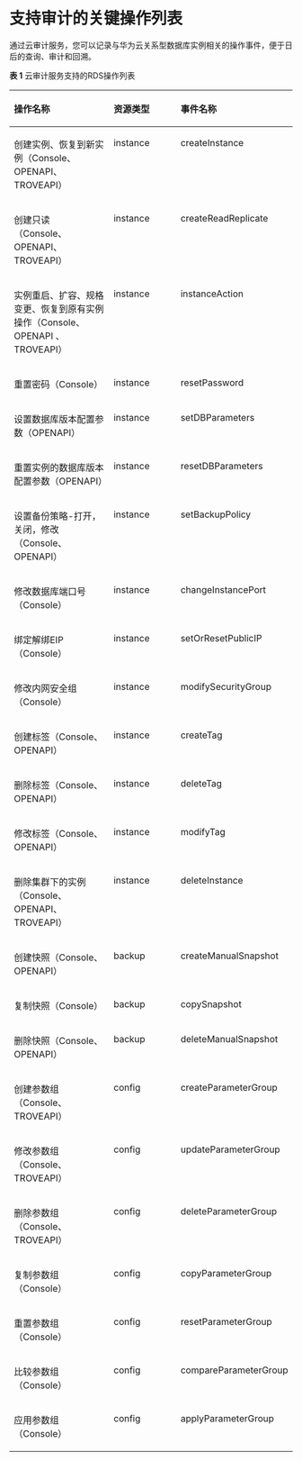 # 支持审计的关键操作列表<a name="rds_06_0004"></a>

通过云审计服务，您可以记录与华为云关系型数据库实例相关的操作事件，便于日后的查询、审计和回溯。

**表 1**  云审计服务支持的RDS操作列表

<a name="table27743863194823"></a>
<table><thead align="left"><tr id="r7f44d07f1a7e4ab497849a732991fed3"><th class="cellrowborder" valign="top" width="42.54%" id="mcps1.2.4.1.1"><p id="a63fd6e5d562f4282bd32649f4a854de8"><a name="a63fd6e5d562f4282bd32649f4a854de8"></a><a name="a63fd6e5d562f4282bd32649f4a854de8"></a><strong id="zh-cn_topic_0100240370_b726976511613"><a name="zh-cn_topic_0100240370_b726976511613"></a><a name="zh-cn_topic_0100240370_b726976511613"></a>操作名称</strong></p>
</th>
<th class="cellrowborder" valign="top" width="28.449999999999996%" id="mcps1.2.4.1.2"><p id="a0a92d786e2224a2a8d4deb79e5bd168e"><a name="a0a92d786e2224a2a8d4deb79e5bd168e"></a><a name="a0a92d786e2224a2a8d4deb79e5bd168e"></a><strong id="a9430514f195a4b62b833818f12495e16"><a name="a9430514f195a4b62b833818f12495e16"></a><a name="a9430514f195a4b62b833818f12495e16"></a>资源类型</strong></p>
</th>
<th class="cellrowborder" valign="top" width="29.01%" id="mcps1.2.4.1.3"><p id="ae1d2b2f997f0470ab6de7eeba1d14f39"><a name="ae1d2b2f997f0470ab6de7eeba1d14f39"></a><a name="ae1d2b2f997f0470ab6de7eeba1d14f39"></a><strong id="a33cb9fe8828b4f27881562cc9616018e"><a name="a33cb9fe8828b4f27881562cc9616018e"></a><a name="a33cb9fe8828b4f27881562cc9616018e"></a>事件名称</strong></p>
</th>
</tr>
</thead>
<tbody><tr id="rd5d58084a7d9466d9d8d525b49beece9"><td class="cellrowborder" valign="top" width="42.54%" headers="mcps1.2.4.1.1 "><p id="af7e5728f6d764ff5ab332ee110252aef"><a name="af7e5728f6d764ff5ab332ee110252aef"></a><a name="af7e5728f6d764ff5ab332ee110252aef"></a>创建实例、恢复到新实例（Console、OPENAPI、TROVEAPI）</p>
</td>
<td class="cellrowborder" valign="top" width="28.449999999999996%" headers="mcps1.2.4.1.2 "><p id="af825779a9cd54e738b3d639508529df4"><a name="af825779a9cd54e738b3d639508529df4"></a><a name="af825779a9cd54e738b3d639508529df4"></a>instance</p>
</td>
<td class="cellrowborder" valign="top" width="29.01%" headers="mcps1.2.4.1.3 "><p id="a0a5e47f01d004f469067ead9f4ce02e0"><a name="a0a5e47f01d004f469067ead9f4ce02e0"></a><a name="a0a5e47f01d004f469067ead9f4ce02e0"></a>createInstance</p>
</td>
</tr>
<tr id="r5e6aedcb2aac46808bbc406ccfa72a70"><td class="cellrowborder" valign="top" width="42.54%" headers="mcps1.2.4.1.1 "><p id="zh-cn_topic_0100240370_p467992810535"><a name="zh-cn_topic_0100240370_p467992810535"></a><a name="zh-cn_topic_0100240370_p467992810535"></a>创建只读 （Console、OPENAPI、TROVEAPI）</p>
</td>
<td class="cellrowborder" valign="top" width="28.449999999999996%" headers="mcps1.2.4.1.2 "><p id="a44ed0967776848f9bd337ec45ff25b2a"><a name="a44ed0967776848f9bd337ec45ff25b2a"></a><a name="a44ed0967776848f9bd337ec45ff25b2a"></a>instance</p>
</td>
<td class="cellrowborder" valign="top" width="29.01%" headers="mcps1.2.4.1.3 "><p id="aca9c9a8053534fd193e6e552aaf59014"><a name="aca9c9a8053534fd193e6e552aaf59014"></a><a name="aca9c9a8053534fd193e6e552aaf59014"></a>createReadReplicate</p>
</td>
</tr>
<tr id="r36e06c63d1334c1490d62de6cfa24e65"><td class="cellrowborder" valign="top" width="42.54%" headers="mcps1.2.4.1.1 "><p id="ad9998ab28d504bd4aeb2baa958b10bd1"><a name="ad9998ab28d504bd4aeb2baa958b10bd1"></a><a name="ad9998ab28d504bd4aeb2baa958b10bd1"></a>实例重启、扩容、规格变更、恢复到原有实例操作（Console、OPENAPI 、TROVEAPI）</p>
</td>
<td class="cellrowborder" valign="top" width="28.449999999999996%" headers="mcps1.2.4.1.2 "><p id="zh-cn_topic_0100240370_p418869210749"><a name="zh-cn_topic_0100240370_p418869210749"></a><a name="zh-cn_topic_0100240370_p418869210749"></a>instance</p>
</td>
<td class="cellrowborder" valign="top" width="29.01%" headers="mcps1.2.4.1.3 "><p id="af5d36c8ee6934b4b84265525bbe7aa24"><a name="af5d36c8ee6934b4b84265525bbe7aa24"></a><a name="af5d36c8ee6934b4b84265525bbe7aa24"></a>instanceAction</p>
</td>
</tr>
<tr id="r482e2acb5e5b4444aa055dac4b80afbc"><td class="cellrowborder" valign="top" width="42.54%" headers="mcps1.2.4.1.1 "><p id="a7c65853862154605a40a60d060affcad"><a name="a7c65853862154605a40a60d060affcad"></a><a name="a7c65853862154605a40a60d060affcad"></a>重置密码（Console）</p>
</td>
<td class="cellrowborder" valign="top" width="28.449999999999996%" headers="mcps1.2.4.1.2 "><p id="a37c650fab97a4eef8b7913ac7956c8a4"><a name="a37c650fab97a4eef8b7913ac7956c8a4"></a><a name="a37c650fab97a4eef8b7913ac7956c8a4"></a>instance</p>
</td>
<td class="cellrowborder" valign="top" width="29.01%" headers="mcps1.2.4.1.3 "><p id="a6a482a4842ed4e53a9d67b25d9b0e53d"><a name="a6a482a4842ed4e53a9d67b25d9b0e53d"></a><a name="a6a482a4842ed4e53a9d67b25d9b0e53d"></a>resetPassword</p>
</td>
</tr>
<tr id="rcc318f6fd2274c3c8a3649709d1144a7"><td class="cellrowborder" valign="top" width="42.54%" headers="mcps1.2.4.1.1 "><p id="a7a7bffd693f3466f9d31d13469cdd6be"><a name="a7a7bffd693f3466f9d31d13469cdd6be"></a><a name="a7a7bffd693f3466f9d31d13469cdd6be"></a>设置数据库版本配置参数（OPENAPI）</p>
</td>
<td class="cellrowborder" valign="top" width="28.449999999999996%" headers="mcps1.2.4.1.2 "><p id="a639badc3a3be4f37913cce4cf4b377dc"><a name="a639badc3a3be4f37913cce4cf4b377dc"></a><a name="a639badc3a3be4f37913cce4cf4b377dc"></a>instance</p>
</td>
<td class="cellrowborder" valign="top" width="29.01%" headers="mcps1.2.4.1.3 "><p id="afdb2067fb8fd4cfa8a17e3d582f0670b"><a name="afdb2067fb8fd4cfa8a17e3d582f0670b"></a><a name="afdb2067fb8fd4cfa8a17e3d582f0670b"></a>setDBParameters</p>
</td>
</tr>
<tr id="rb781d0d5a20344ef967e7983a4a4ab43"><td class="cellrowborder" valign="top" width="42.54%" headers="mcps1.2.4.1.1 "><p id="a495cfb49685e4267b6da2d2432b075b4"><a name="a495cfb49685e4267b6da2d2432b075b4"></a><a name="a495cfb49685e4267b6da2d2432b075b4"></a>重置实例的数据库版本配置参数（OPENAPI）</p>
</td>
<td class="cellrowborder" valign="top" width="28.449999999999996%" headers="mcps1.2.4.1.2 "><p id="aa4a1acaa029a4e6fa6557bc684e4430d"><a name="aa4a1acaa029a4e6fa6557bc684e4430d"></a><a name="aa4a1acaa029a4e6fa6557bc684e4430d"></a>instance</p>
</td>
<td class="cellrowborder" valign="top" width="29.01%" headers="mcps1.2.4.1.3 "><p id="a4836101430dc4824978406d24413d0c6"><a name="a4836101430dc4824978406d24413d0c6"></a><a name="a4836101430dc4824978406d24413d0c6"></a>resetDBParameters</p>
</td>
</tr>
<tr id="r29eefbd82d204cc89a2164bba22d1a37"><td class="cellrowborder" valign="top" width="42.54%" headers="mcps1.2.4.1.1 "><p id="aa630277a78114119abe09b236bd3d341"><a name="aa630277a78114119abe09b236bd3d341"></a><a name="aa630277a78114119abe09b236bd3d341"></a>设置备份策略-打开，关闭，修改（Console、OPENAPI）</p>
</td>
<td class="cellrowborder" valign="top" width="28.449999999999996%" headers="mcps1.2.4.1.2 "><p id="a7b2472afe98f44acae5596980479fa6e"><a name="a7b2472afe98f44acae5596980479fa6e"></a><a name="a7b2472afe98f44acae5596980479fa6e"></a>instance</p>
</td>
<td class="cellrowborder" valign="top" width="29.01%" headers="mcps1.2.4.1.3 "><p id="a9daf9c2cd9d547778dd68403785cafff"><a name="a9daf9c2cd9d547778dd68403785cafff"></a><a name="a9daf9c2cd9d547778dd68403785cafff"></a>setBackupPolicy</p>
</td>
</tr>
<tr id="rfe097bd8b106470fb9240510a8a1b1b9"><td class="cellrowborder" valign="top" width="42.54%" headers="mcps1.2.4.1.1 "><p id="a6679423693da4bd58b784354f70554b2"><a name="a6679423693da4bd58b784354f70554b2"></a><a name="a6679423693da4bd58b784354f70554b2"></a>修改数据库端口号（Console）</p>
</td>
<td class="cellrowborder" valign="top" width="28.449999999999996%" headers="mcps1.2.4.1.2 "><p id="abe3ac105e1d2478fb497130e328eb1ce"><a name="abe3ac105e1d2478fb497130e328eb1ce"></a><a name="abe3ac105e1d2478fb497130e328eb1ce"></a>instance</p>
</td>
<td class="cellrowborder" valign="top" width="29.01%" headers="mcps1.2.4.1.3 "><p id="a9cb63d4194fa43aea4c4f4d4f7f5ddec"><a name="a9cb63d4194fa43aea4c4f4d4f7f5ddec"></a><a name="a9cb63d4194fa43aea4c4f4d4f7f5ddec"></a>changeInstancePort</p>
</td>
</tr>
<tr id="r9068978436f9458696c8c92c74676a89"><td class="cellrowborder" valign="top" width="42.54%" headers="mcps1.2.4.1.1 "><p id="zh-cn_topic_0100240370_p24834310535"><a name="zh-cn_topic_0100240370_p24834310535"></a><a name="zh-cn_topic_0100240370_p24834310535"></a>绑定解绑EIP（Console）</p>
</td>
<td class="cellrowborder" valign="top" width="28.449999999999996%" headers="mcps1.2.4.1.2 "><p id="zh-cn_topic_0100240370_p824076810749"><a name="zh-cn_topic_0100240370_p824076810749"></a><a name="zh-cn_topic_0100240370_p824076810749"></a>instance</p>
</td>
<td class="cellrowborder" valign="top" width="29.01%" headers="mcps1.2.4.1.3 "><p id="ae011557d77d84908a68ae149eff2b357"><a name="ae011557d77d84908a68ae149eff2b357"></a><a name="ae011557d77d84908a68ae149eff2b357"></a>setOrResetPublicIP</p>
</td>
</tr>
<tr id="r32eb910448094ba8bf94a050804a2ffb"><td class="cellrowborder" valign="top" width="42.54%" headers="mcps1.2.4.1.1 "><p id="ad5a6e76acc1948929092d580fc8e0ae8"><a name="ad5a6e76acc1948929092d580fc8e0ae8"></a><a name="ad5a6e76acc1948929092d580fc8e0ae8"></a>修改内网安全组（Console）</p>
</td>
<td class="cellrowborder" valign="top" width="28.449999999999996%" headers="mcps1.2.4.1.2 "><p id="a3a85043170494548ad872105c934799f"><a name="a3a85043170494548ad872105c934799f"></a><a name="a3a85043170494548ad872105c934799f"></a>instance</p>
</td>
<td class="cellrowborder" valign="top" width="29.01%" headers="mcps1.2.4.1.3 "><p id="af6e7f371fd334a14a727db3f9423868f"><a name="af6e7f371fd334a14a727db3f9423868f"></a><a name="af6e7f371fd334a14a727db3f9423868f"></a>modifySecurityGroup</p>
</td>
</tr>
<tr id="r0bc37b1afd114009bce9c986a9c6f394"><td class="cellrowborder" valign="top" width="42.54%" headers="mcps1.2.4.1.1 "><p id="ae6ca7c6647db4fd78c2ea7a1bd079784"><a name="ae6ca7c6647db4fd78c2ea7a1bd079784"></a><a name="ae6ca7c6647db4fd78c2ea7a1bd079784"></a>创建标签（Console、OPENAPI）</p>
</td>
<td class="cellrowborder" valign="top" width="28.449999999999996%" headers="mcps1.2.4.1.2 "><p id="acb123bc8da1442a9a1e98629a8888bc2"><a name="acb123bc8da1442a9a1e98629a8888bc2"></a><a name="acb123bc8da1442a9a1e98629a8888bc2"></a>instance</p>
</td>
<td class="cellrowborder" valign="top" width="29.01%" headers="mcps1.2.4.1.3 "><p id="abda1c24b03b147419e53c681dc95965a"><a name="abda1c24b03b147419e53c681dc95965a"></a><a name="abda1c24b03b147419e53c681dc95965a"></a>createTag</p>
</td>
</tr>
<tr id="r882010fcb0604a53ad7686a898dc824c"><td class="cellrowborder" valign="top" width="42.54%" headers="mcps1.2.4.1.1 "><p id="a2f35e46f3fbb4554b5477ae9c5e76b5b"><a name="a2f35e46f3fbb4554b5477ae9c5e76b5b"></a><a name="a2f35e46f3fbb4554b5477ae9c5e76b5b"></a>删除标签（Console、OPENAPI）</p>
</td>
<td class="cellrowborder" valign="top" width="28.449999999999996%" headers="mcps1.2.4.1.2 "><p id="zh-cn_topic_0100240370_p178320210749"><a name="zh-cn_topic_0100240370_p178320210749"></a><a name="zh-cn_topic_0100240370_p178320210749"></a>instance</p>
</td>
<td class="cellrowborder" valign="top" width="29.01%" headers="mcps1.2.4.1.3 "><p id="a59d38e8bd6884dc290e3e30cf4e0a86f"><a name="a59d38e8bd6884dc290e3e30cf4e0a86f"></a><a name="a59d38e8bd6884dc290e3e30cf4e0a86f"></a>deleteTag</p>
</td>
</tr>
<tr id="rea7b8a9b9dbf44a7a7a4349b096889e6"><td class="cellrowborder" valign="top" width="42.54%" headers="mcps1.2.4.1.1 "><p id="a843f09db02c046e1933b627dcb9d37d7"><a name="a843f09db02c046e1933b627dcb9d37d7"></a><a name="a843f09db02c046e1933b627dcb9d37d7"></a>修改标签（Console、OPENAPI）</p>
</td>
<td class="cellrowborder" valign="top" width="28.449999999999996%" headers="mcps1.2.4.1.2 "><p id="af5cf210a22664504b30e955d27b2603a"><a name="af5cf210a22664504b30e955d27b2603a"></a><a name="af5cf210a22664504b30e955d27b2603a"></a>instance</p>
</td>
<td class="cellrowborder" valign="top" width="29.01%" headers="mcps1.2.4.1.3 "><p id="ae990bcd75a1448e4954e0f672322f893"><a name="ae990bcd75a1448e4954e0f672322f893"></a><a name="ae990bcd75a1448e4954e0f672322f893"></a>modifyTag</p>
</td>
</tr>
<tr id="rcbefd233a4214b6c934673228c750c31"><td class="cellrowborder" valign="top" width="42.54%" headers="mcps1.2.4.1.1 "><p id="a6126bb86508f4686956d028817e507da"><a name="a6126bb86508f4686956d028817e507da"></a><a name="a6126bb86508f4686956d028817e507da"></a>删除集群下的实例（Console、OPENAPI、TROVEAPI）</p>
</td>
<td class="cellrowborder" valign="top" width="28.449999999999996%" headers="mcps1.2.4.1.2 "><p id="a019b3caa778e4746a012c9b44a037a9f"><a name="a019b3caa778e4746a012c9b44a037a9f"></a><a name="a019b3caa778e4746a012c9b44a037a9f"></a>instance</p>
</td>
<td class="cellrowborder" valign="top" width="29.01%" headers="mcps1.2.4.1.3 "><p id="a747ccab3f97d455cbde1c8a754d35aa8"><a name="a747ccab3f97d455cbde1c8a754d35aa8"></a><a name="a747ccab3f97d455cbde1c8a754d35aa8"></a>deleteInstance</p>
</td>
</tr>
<tr id="rf3b23d8780604636a608a10ea41d404a"><td class="cellrowborder" valign="top" width="42.54%" headers="mcps1.2.4.1.1 "><p id="zh-cn_topic_0100240370_p525050710535"><a name="zh-cn_topic_0100240370_p525050710535"></a><a name="zh-cn_topic_0100240370_p525050710535"></a>创建快照（Console、OPENAPI）</p>
</td>
<td class="cellrowborder" valign="top" width="28.449999999999996%" headers="mcps1.2.4.1.2 "><p id="a2f50cfae5f924fd099e608d442a72dae"><a name="a2f50cfae5f924fd099e608d442a72dae"></a><a name="a2f50cfae5f924fd099e608d442a72dae"></a>backup</p>
</td>
<td class="cellrowborder" valign="top" width="29.01%" headers="mcps1.2.4.1.3 "><p id="a03a599069a1e44808ac7ef0930886295"><a name="a03a599069a1e44808ac7ef0930886295"></a><a name="a03a599069a1e44808ac7ef0930886295"></a>createManualSnapshot</p>
</td>
</tr>
<tr id="r9f9d1e0e2e7e462191624e52baf3be74"><td class="cellrowborder" valign="top" width="42.54%" headers="mcps1.2.4.1.1 "><p id="zh-cn_topic_0100240370_p241488010535"><a name="zh-cn_topic_0100240370_p241488010535"></a><a name="zh-cn_topic_0100240370_p241488010535"></a>复制快照（Console）</p>
</td>
<td class="cellrowborder" valign="top" width="28.449999999999996%" headers="mcps1.2.4.1.2 "><p id="aaadf908e01064c738be8943010d3058d"><a name="aaadf908e01064c738be8943010d3058d"></a><a name="aaadf908e01064c738be8943010d3058d"></a>backup</p>
</td>
<td class="cellrowborder" valign="top" width="29.01%" headers="mcps1.2.4.1.3 "><p id="a9618e8d61314469f92f2660c14519e85"><a name="a9618e8d61314469f92f2660c14519e85"></a><a name="a9618e8d61314469f92f2660c14519e85"></a>copySnapshot</p>
</td>
</tr>
<tr id="rfe6b9fd03217482482a7f4bcb2e7efb9"><td class="cellrowborder" valign="top" width="42.54%" headers="mcps1.2.4.1.1 "><p id="afac2b142d1664a62b26d643093caed8d"><a name="afac2b142d1664a62b26d643093caed8d"></a><a name="afac2b142d1664a62b26d643093caed8d"></a>删除快照（Console、OPENAPI）</p>
</td>
<td class="cellrowborder" valign="top" width="28.449999999999996%" headers="mcps1.2.4.1.2 "><p id="afb26287fdb0d4fad9a0a2a9f295034c7"><a name="afb26287fdb0d4fad9a0a2a9f295034c7"></a><a name="afb26287fdb0d4fad9a0a2a9f295034c7"></a>backup</p>
</td>
<td class="cellrowborder" valign="top" width="29.01%" headers="mcps1.2.4.1.3 "><p id="a256215ff7c934326a46cbae95ac060a7"><a name="a256215ff7c934326a46cbae95ac060a7"></a><a name="a256215ff7c934326a46cbae95ac060a7"></a>deleteManualSnapshot</p>
</td>
</tr>
<tr id="r93ed7975c035413498350d53d6bcb98f"><td class="cellrowborder" valign="top" width="42.54%" headers="mcps1.2.4.1.1 "><p id="a84f16655b0af40c88592e22ed7545c78"><a name="a84f16655b0af40c88592e22ed7545c78"></a><a name="a84f16655b0af40c88592e22ed7545c78"></a>创建参数组（Console、TROVEAPI）</p>
</td>
<td class="cellrowborder" valign="top" width="28.449999999999996%" headers="mcps1.2.4.1.2 "><p id="afc8f1ad0765f45618c84e36ae9efbcdf"><a name="afc8f1ad0765f45618c84e36ae9efbcdf"></a><a name="afc8f1ad0765f45618c84e36ae9efbcdf"></a>config</p>
</td>
<td class="cellrowborder" valign="top" width="29.01%" headers="mcps1.2.4.1.3 "><p id="ac80a41dd21114db789b7bdc8a1ea7406"><a name="ac80a41dd21114db789b7bdc8a1ea7406"></a><a name="ac80a41dd21114db789b7bdc8a1ea7406"></a>createParameterGroup</p>
</td>
</tr>
<tr id="r25e619c799314e318bb71987d1c08130"><td class="cellrowborder" valign="top" width="42.54%" headers="mcps1.2.4.1.1 "><p id="zh-cn_topic_0100240370_p719530510535"><a name="zh-cn_topic_0100240370_p719530510535"></a><a name="zh-cn_topic_0100240370_p719530510535"></a>修改参数组（Console、TROVEAPI）</p>
</td>
<td class="cellrowborder" valign="top" width="28.449999999999996%" headers="mcps1.2.4.1.2 "><p id="ac155e3c5f6f24860bf9e2cf64c13345a"><a name="ac155e3c5f6f24860bf9e2cf64c13345a"></a><a name="ac155e3c5f6f24860bf9e2cf64c13345a"></a>config</p>
</td>
<td class="cellrowborder" valign="top" width="29.01%" headers="mcps1.2.4.1.3 "><p id="af5dbfd32626142a8a0c81fb375ea4251"><a name="af5dbfd32626142a8a0c81fb375ea4251"></a><a name="af5dbfd32626142a8a0c81fb375ea4251"></a>updateParameterGroup</p>
</td>
</tr>
<tr id="r4c36aaf73ad5434ea19531192026b26b"><td class="cellrowborder" valign="top" width="42.54%" headers="mcps1.2.4.1.1 "><p id="a3c61db77c20a4174962bbf3c765e8221"><a name="a3c61db77c20a4174962bbf3c765e8221"></a><a name="a3c61db77c20a4174962bbf3c765e8221"></a>删除参数组（Console、TROVEAPI）</p>
</td>
<td class="cellrowborder" valign="top" width="28.449999999999996%" headers="mcps1.2.4.1.2 "><p id="ac90dd13876f94c6789fd9503eb3cd216"><a name="ac90dd13876f94c6789fd9503eb3cd216"></a><a name="ac90dd13876f94c6789fd9503eb3cd216"></a>config</p>
</td>
<td class="cellrowborder" valign="top" width="29.01%" headers="mcps1.2.4.1.3 "><p id="a5091b165705d4093845827e9618174c1"><a name="a5091b165705d4093845827e9618174c1"></a><a name="a5091b165705d4093845827e9618174c1"></a>deleteParameterGroup</p>
</td>
</tr>
<tr id="r9021082051c5494e8c4cc829028a208b"><td class="cellrowborder" valign="top" width="42.54%" headers="mcps1.2.4.1.1 "><p id="a966495c31a5e46b18e9a60ec8374f88d"><a name="a966495c31a5e46b18e9a60ec8374f88d"></a><a name="a966495c31a5e46b18e9a60ec8374f88d"></a>复制参数组（Console）</p>
</td>
<td class="cellrowborder" valign="top" width="28.449999999999996%" headers="mcps1.2.4.1.2 "><p id="a4d4d91c42a4e4c8e80d8c9c85c8abf4b"><a name="a4d4d91c42a4e4c8e80d8c9c85c8abf4b"></a><a name="a4d4d91c42a4e4c8e80d8c9c85c8abf4b"></a>config</p>
</td>
<td class="cellrowborder" valign="top" width="29.01%" headers="mcps1.2.4.1.3 "><p id="a8513407846a04c58b4eec4bdd9a4eedb"><a name="a8513407846a04c58b4eec4bdd9a4eedb"></a><a name="a8513407846a04c58b4eec4bdd9a4eedb"></a>copyParameterGroup</p>
</td>
</tr>
<tr id="r69098a72ee9944aba0e578bdfaf5823c"><td class="cellrowborder" valign="top" width="42.54%" headers="mcps1.2.4.1.1 "><p id="a630ea64ad5cc499bad891c212ce06eee"><a name="a630ea64ad5cc499bad891c212ce06eee"></a><a name="a630ea64ad5cc499bad891c212ce06eee"></a>重置参数组（Console）</p>
</td>
<td class="cellrowborder" valign="top" width="28.449999999999996%" headers="mcps1.2.4.1.2 "><p id="ad85e2cc3dbec4d608eadf47509e25a85"><a name="ad85e2cc3dbec4d608eadf47509e25a85"></a><a name="ad85e2cc3dbec4d608eadf47509e25a85"></a>config</p>
</td>
<td class="cellrowborder" valign="top" width="29.01%" headers="mcps1.2.4.1.3 "><p id="a80e1cc09373146628cf73624519fe4c9"><a name="a80e1cc09373146628cf73624519fe4c9"></a><a name="a80e1cc09373146628cf73624519fe4c9"></a>resetParameterGroup</p>
</td>
</tr>
<tr id="r6d8f78a0c1dc41f2a3cc709363e19cef"><td class="cellrowborder" valign="top" width="42.54%" headers="mcps1.2.4.1.1 "><p id="ae10377bbf28f40f8bb03731072ffc18b"><a name="ae10377bbf28f40f8bb03731072ffc18b"></a><a name="ae10377bbf28f40f8bb03731072ffc18b"></a>比较参数组（Console）</p>
</td>
<td class="cellrowborder" valign="top" width="28.449999999999996%" headers="mcps1.2.4.1.2 "><p id="ac3ff0bdaf05047d295a086665061cb0c"><a name="ac3ff0bdaf05047d295a086665061cb0c"></a><a name="ac3ff0bdaf05047d295a086665061cb0c"></a>config</p>
</td>
<td class="cellrowborder" valign="top" width="29.01%" headers="mcps1.2.4.1.3 "><p id="a0572ff1400944cd5abbe0bffa811dc7c"><a name="a0572ff1400944cd5abbe0bffa811dc7c"></a><a name="a0572ff1400944cd5abbe0bffa811dc7c"></a>compareParameterGroup</p>
</td>
</tr>
<tr id="r6e2b1aa947d144c3857c574b57df36fd"><td class="cellrowborder" valign="top" width="42.54%" headers="mcps1.2.4.1.1 "><p id="a5551bae8a28f45b4bde17e527496f5db"><a name="a5551bae8a28f45b4bde17e527496f5db"></a><a name="a5551bae8a28f45b4bde17e527496f5db"></a>应用参数组（Console）</p>
</td>
<td class="cellrowborder" valign="top" width="28.449999999999996%" headers="mcps1.2.4.1.2 "><p id="aabfedbf419c641739b910aa2e163bb38"><a name="aabfedbf419c641739b910aa2e163bb38"></a><a name="aabfedbf419c641739b910aa2e163bb38"></a>config</p>
</td>
<td class="cellrowborder" valign="top" width="29.01%" headers="mcps1.2.4.1.3 "><p id="a1082f514daab40b797aba6ee50312a0c"><a name="a1082f514daab40b797aba6ee50312a0c"></a><a name="a1082f514daab40b797aba6ee50312a0c"></a>applyParameterGroup</p>
</td>
</tr>
</tbody>
</table>

